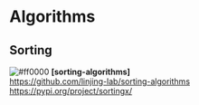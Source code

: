 # Algorithms

## Sorting
![#ff0000](https://placehold.co/15x15/ff0000/ff0000.png) **[sorting-algorithms]**       
https://github.com/linjing-lab/sorting-algorithms
https://pypi.org/project/sortingx/
